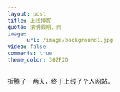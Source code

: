 ```yaml
---
layout: post
title: 上线博客
quote: 清明假期，雨
image:
      url: /image/background1.jpg
video: false
comments: true
theme_color: 302F2D
---
```

折腾了一两天，终于上线了个人网站。